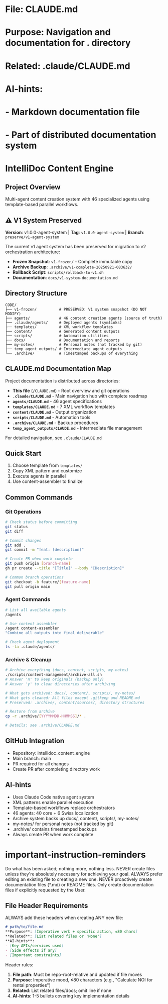 # File: CLAUDE.md
# Purpose: Navigation and documentation for . directory
# Related: .claude/CLAUDE.md
# AI-hints:
# - Markdown documentation file
# - Part of distributed documentation system

# IntelliDoc Content Engine

## Project Overview
Multi-agent content creation system with 46 specialized agents using template-based parallel workflows.

## ⚠️ V1 System Preserved
**Version**: v1.0.0-agent-system | **Tag**: `v1.0.0-agent-system` | **Branch**: `preserve/v1-agent-system`

The current v1 agent system has been preserved for migration to v2 orchestration architecture:
- **Frozen Snapshot**: `v1-frozen/` - Complete immutable copy
- **Archive Backup**: `.archive/v1-complete-20250921-083632/`
- **Rollback Script**: `scripts/rollback-to-v1.sh`
- **Documentation**: `docs/v1-system-documentation.md`

## Directory Structure
```
CODE/
├── v1-frozen/          # PRESERVED: V1 system snapshot (DO NOT MODIFY)
├── agents/             # 46 content creation agents (source of truth)
├── .claude/agents/     # Deployed agents (symlinks)
├── templates/          # XML workflow templates
├── content/            # Generated content outputs
├── scripts/            # Automation utilities
├── docs/               # Documentation and reports
├── my-notes/           # Personal notes (not tracked by git)
├── temp_agent_outputs/ # Intermediate agent outputs
└── .archive/           # Timestamped backups of everything
```

## CLAUDE.md Documentation Map

Project documentation is distributed across directories:

- **This file** (`/CLAUDE.md`) - Root overview and git operations
- **`.claude/CLAUDE.md`** - Main navigation hub with complete roadmap
- **`agents/CLAUDE.md`** - 46 agent specifications
- **`templates/CLAUDE.md`** - 7 XML workflow templates
- **`content/CLAUDE.md`** - Output organization
- **`scripts/CLAUDE.md`** - Automation tools
- **`.archive/CLAUDE.md`** - Backup procedures
- **`temp_agent_outputs/CLAUDE.md`** - Intermediate file management

For detailed navigation, see `.claude/CLAUDE.md`

## Quick Start
1. Choose template from `templates/`
2. Copy XML pattern and customize
3. Execute agents in parallel
4. Use content-assembler to finalize

## Common Commands

### Git Operations
```bash
# Check status before committing
git status
git diff

# Commit changes
git add .
git commit -m "feat: [description]"

# Create PR when work complete
git push origin [branch-name]
gh pr create --title "[Title]" --body "[Description]"

# Common branch operations
git checkout -b feature/[feature-name]
git pull origin main
```

### Agent Commands
```bash
# List all available agents
/agents

# Use content assembler
/agent content-assembler
"Combine all outputs into final deliverable"

# Check agent deployment
ls -la .claude/agents/
```

### Archive & Cleanup
```bash
# Archive everything (docs, content, scripts, my-notes)
./scripts/content-management/archive-all.sh
# Answer 'n' to keep originals (backup only)
# Answer 'y' to clean directories after archiving

# What gets archived: docs/, content/, scripts/, my-notes/
# What gets cleaned: All files except .gitkeep and README.md
# Preserved: .archive/, content/sources/, directory structures

# Restore from archive
cp -r .archive/[YYYYMMDD-HHMMSS]/* .

# Details: see .archive/CLAUDE.md
```

## GitHub Integration
- Repository: intellidoc_content_engine
- Main branch: main
- PR required for all changes
- Create PR after completing directory work

## AI-hints
- Uses Claude Code native agent system
- XML patterns enable parallel execution
- Template-based workflows replace orchestrators
- 46 agents: 40 core + 6 Swiss localization
- Archive system backs up docs/, content/, scripts/, my-notes/
- my-notes/ for personal notes (not tracked by git)
- .archive/ contains timestamped backups
- Always create PR when work complete

# important-instruction-reminders
Do what has been asked; nothing more, nothing less.
NEVER create files unless they're absolutely necessary for achieving your goal.
ALWAYS prefer editing an existing file to creating a new one.
NEVER proactively create documentation files (*.md) or README files. Only create documentation files if explicitly requested by the User.

## File Header Requirements
ALWAYS add these headers when creating ANY new file:

```markdown
# path/to/file.md
**Purpose**: [Imperative verb + specific action, ≤80 chars]
**Related**: [List related files or 'None']
**AI-hints**:
- [Key APIs/services used]
- [Side effects if any]
- [Important constraints]
```

Header rules:
1. **File path**: Must be repo-root-relative and updated if file moves
2. **Purpose**: Imperative mood, ≤80 characters (e.g., "Calculate NOI for rental properties")
3. **Related**: List related files/docs; omit line if none
4. **AI-hints**: 1-5 bullets covering key implementation details